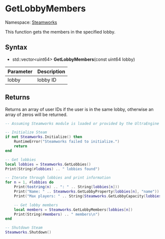 # GetLobbyMembers

Namespace: [Steamworks](Steamworks.md)

This function gets the members in the specified lobby.

## Syntax

- std::vector<uint64\> **GetLobbyMembers**(const uint64 lobby)

| Parameter | Description |
|---|---|
| lobby | lobby ID |

## Returns

Returns an array of user IDs if the user is in the same lobby, otherwise an array of zeros will be returned.

```lua
-- Assuming Steamworks module is loaded or provided by the UltraEngine

-- Initialize Steam
if not Steamworks.Initialize() then
    RuntimeError("Steamworks failed to initialize.")
    return
end

-- Get lobbies
local lobbies = Steamworks.GetLobbies()
Print(String(#lobbies) .. " lobbies found")

-- Iterate through lobbies and print information
for n = 1, #lobbies do
    Print(tostring(n) .. ": " .. String(lobbies[n]))
    Print("Name: " .. Steamworks.GetLobbyProperty(lobbies[n], "name"))
    Print("Max players: " .. String(Steamworks.GetLobbyCapacity(lobbies[n])))

    -- Get lobby members
    local members = Steamworks.GetLobbyMembers(lobbies[n])
    Print(String(#members) .. " members\n")
end

-- Shutdown Steam
Steamworks.Shutdown()
```
